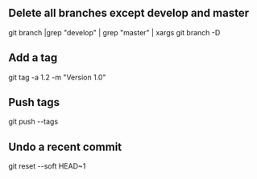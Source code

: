 ## Delete all branches except develop and master
git branch |grep "develop" | grep "master" | xargs git branch -D

## Add a tag
git tag -a 1.2 -m "Version 1.0"

## Push tags
git push --tags

## Undo a recent commit
git reset --soft HEAD~1

